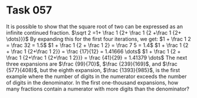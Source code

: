 # Task 057

It is possible to show that the square root of two can be expressed as an infinite continued fraction.
$\sqrt 2 =1+ \frac 1 {2+ \frac 1 {2 +\frac 1 {2+ \dots}}}$
By expanding this for the first four iterations, we get:
$1 + \frac 1 2 = \frac  32 = 1.5$
$1 + \frac 1 {2 + \frac 1 2} = \frac 7 5 = 1.4$
$1 + \frac 1 {2 + \frac 1 {2+\frac 1 2}} = \frac {17}{12} = 1.41666 \dots$
$1 + \frac 1 {2 + \frac 1 {2+\frac 1 {2+\frac 1 2}}} = \frac {41}{29} = 1.41379 \dots$
The next three expansions are $\frac {99}{70}$, $\frac {239}{169}$, and $\frac {577}{408}$, but the eighth expansion, $\frac {1393}{985}$, is the first example where the number of digits in the numerator exceeds the number of digits in the denominator.
In the first one-thousand expansions, how many fractions contain a numerator with more digits than the denominator?







